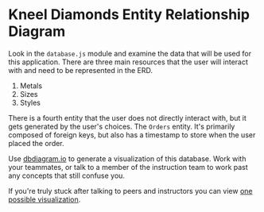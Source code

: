 # Kneel Diamonds Entity Relationship Diagram

Look in the `database.js` module and examine the data that will be used for this application. There are three main resources that the user will interact with and need to be represented in the ERD.

1. Metals
1. Sizes
1. Styles

There is a fourth entity that the user does not directly interact with, but it gets generated by the user's choices. The `Orders` entity. It's primarily composed of foreign keys, but also has a timestamp to store when the user placed the order.

Use [dbdiagram.io](https://dbdiagram.io/d) to generate a visualization of this database. Work with your teammates, or talk to a member of the instruction team to work past any concepts that still confuse you.

If you're truly stuck after talking to peers and instructors you can view [one possible visualization](https://vimeo.com/523171683).